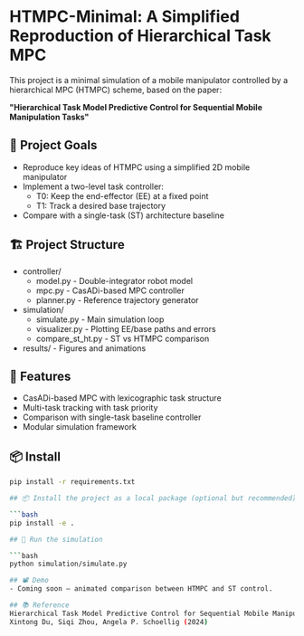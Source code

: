 # HTMPC-Minimal: A Simplified Reproduction of Hierarchical Task MPC

This project is a minimal simulation of a mobile manipulator controlled by a hierarchical MPC (HTMPC) scheme, based on the paper:

**"Hierarchical Task Model Predictive Control for Sequential Mobile Manipulation Tasks"**

## 🌟 Project Goals

- Reproduce key ideas of HTMPC using a simplified 2D mobile manipulator
- Implement a two-level task controller: 
  - T0: Keep the end-effector (EE) at a fixed point
  - T1: Track a desired base trajectory
- Compare with a single-task (ST) architecture baseline

## 🏗️ Project Structure
- controller/
  - model.py - Double-integrator robot model
  - mpc.py - CasADi-based MPC controller
  - planner.py - Reference trajectory generator
- simulation/
  - simulate.py - Main simulation loop
  - visualizer.py - Plotting EE/base paths and errors
  - compare_st_ht.py - ST vs HTMPC comparison
- results/ - Figures and animations

## 🧪 Features

- CasADi-based MPC with lexicographic task structure
- Multi-task tracking with task priority
- Comparison with single-task baseline controller
- Modular simulation framework

## 📦 Install

```bash
pip install -r requirements.txt

## 📦 Install the project as a local package (optional but recommended)

```bash
pip install -e .

## 🚀 Run the simulation

```bash
python simulation/simulate.py

## 📽️ Demo
- Coming soon – animated comparison between HTMPC and ST control.

## 📚 Reference
Hierarchical Task Model Predictive Control for Sequential Mobile Manipulation Tasks
Xintong Du, Siqi Zhou, Angela P. Schoellig (2024)
